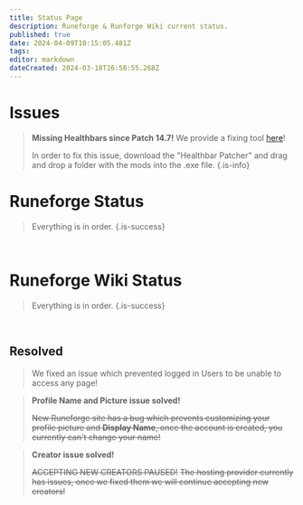 ```yaml
---
title: Status Page
description: Runeforge & Runforge Wiki current status.
published: true
date: 2024-04-09T10:15:05.481Z
tags: 
editor: markdown
dateCreated: 2024-03-18T16:58:55.268Z
---
```


# Issues

> **Missing Healthbars since Patch 14.7!** 
> We provide a fixing tool [here](/core-guides/tools#code-bin-editing)!
>
> In order to fix this issue, download the "Healthbar Patcher" and drag and drop a folder with the mods into the .exe file.
{.is-info}



# Runeforge Status

> Everything is in order.
{.is-success}

<br>

# Runeforge Wiki Status

> Everything is in order.
{.is-success}

<br>

## Resolved


> We fixed an issue which prevented logged in Users to be unable to access any page!


> **Profile Name and Picture issue solved!**
>
> ~~New Runeforge site has a bug which prevents customizing your profile picture and **Display Name**, once the account is created, you currently can't change your name!~~


> **Creator issue solved!**
>
> ~~ACCEPTING NEW CREATORS PAUSED!~~
> ~~The hosting provider currently has issues, once we fixed them we will continue accepting new creators!~~
